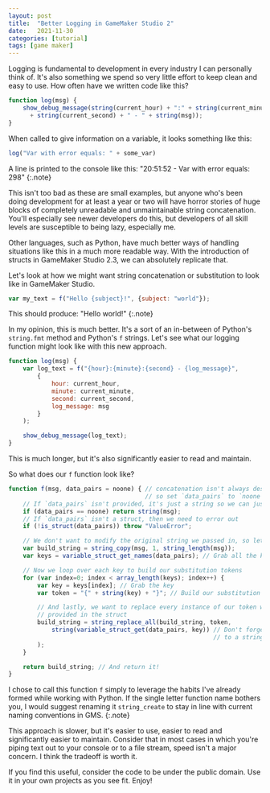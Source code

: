 ```yaml
---
layout: post
title:  "Better Logging in GameMaker Studio 2"
date:   2021-11-30
categories: [tutorial]
tags: [game maker]
---
```


Logging is fundamental to development in every industry I can personally think of.  It's also something we spend so very little effort to keep clean and easy to use.  How often have we written code like this?

~~~js
function log(msg) {
    show_debug_message(string(current_hour) + ":" + string(current_minute) + ":"
      + string(current_second) + " - " + string(msg));
}
~~~

When called to give information on a variable, it looks something like this:

~~~js
log("Var with error equals: " + some_var)
~~~
A line is printed to the console like this: "20:51:52 - Var with error equals: 298"
{:.note}

This isn't too bad as these are small examples, but anyone who's been doing development for at least a year or two will have horror stories of huge blocks of completely unreadable and unmaintainable string concatenation.  You'll especially see newer developers do this, but developers of all skill levels are susceptible to being lazy, especially me.

Other languages, such as Python, have much better ways of handling situations like this in a much more readable way.  With the introduction of structs in GameMaker Studio 2.3, we can absolutely replicate that.

Let's look at how we might want string concatenation or substitution to look like in GameMaker Studio.

~~~js
var my_text = f("Hello {subject}!", {subject: "world"});
~~~
This should produce: "Hello world!"
{:.note}

In my opinion, this is much better.  It's a sort of an in-between of Python's `string.fmt` method and Python's `f` strings.  Let's see what our logging function might look like with this new approach.

~~~js
function log(msg) {
    var log_text = f("{hour}:{minute}:{second} - {log_message}",
        {
            hour: current_hour,
            minute: current_minute,
            second: current_second,
            log_message: msg
        }
    );

    show_debug_message(log_text);
}
~~~

This is much longer, but it's also significantly easier to read and maintain.

So what does our `f` function look like?

~~~js
function f(msg, data_pairs = noone) { // concatenation isn't always desired
                                      // so set `data_pairs` to `noone` by default
    // If `data_pairs` isn't provided, it's just a string so we can just return it
    if (data_pairs == noone) return string(msg);
    // If `data_pairs` isn't a struct, then we need to error out
    if (!is_struct(data_pairs)) throw "ValueError";

    // We don't want to modify the original string we passed in, so let's copy it
    var build_string = string_copy(msg, 1, string_length(msg));
    var keys = variable_struct_get_names(data_pairs); // Grab all the keys in data_pairs

    // Now we loop over each key to build our substitution tokens
    for (var index=0; index < array_length(keys); index++) {
        var key = keys[index]; // Grab the key
        var token = "{" + string(key) + "}"; // Build our substitution token

        // And lastly, we want to replace every instance of our token with the data
        // provided in the struct
        build_string = string_replace_all(build_string, token,
            string(variable_struct_get(data_pairs, key)) // Don't forget to cast the data
                                                         // to a string
        );
    }

    return build_string; // And return it!
}
~~~
I chose to call this function `f` simply to leverage the habits I've already formed while working with Python.  If the single letter function name bothers you, I would suggest renaming it `string_create` to stay in line with current naming conventions in GMS.
{:.note}

This approach is slower, but it's easier to use, easier to read and significantly easier to maintain.  Consider that in most cases in which you're piping text out to your console or to a file stream, speed isn't a major concern.  I think the tradeoff is worth it.

If you find this useful, consider the code to be under the public domain.  Use it in your own projects as you see fit.  Enjoy!
